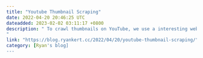 ```yaml
---
title: "Youtube Thumbnail Scraping"
date: 2022-04-20 20:46:25 UTC
dateadded: 2023-02-02 03:11:17 +0800
description: " To crawl thumbnails on YouTube, we use a interesting website that YouTube made for us for quick request for thumnail image. 
"
link: "https://blog.ryankert.cc/2022/04/20/youtube-thumbnail-scraping/"
category: [Ryan's blog]
---
```

